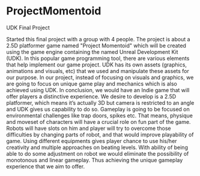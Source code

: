 ProjectMomentoid
================

UDK Final Project


Started this final project with a group with 4 people. The project is about a 2.5D platformer game named "Project Momentoid" which will be created using the game engine containing the named Unreal Development Kit (UDK). In this popular game programming tool, there are various elements that help implement our game project. UDK has its own assets (graphics, animations and visuals, etc) that we used and manipulate these assets for our purpose. In our project, instead of focusing on visuals and graphics, we are going to focus on unique game play and mechanics which is also achieved using UDK. In conclusion, we would have an Indie game that will offer players a distinctive experience.
We desire to develop is a 2.5D platformer, which means it’s actually 3D but camera is restricted to an angle and UDK gives us capability to do so. Gameplay is going to be focused on environmental challenges like trap doors, spikes etc. That means, physique and moveset of characters will have a crucial role on fun part of the game. Robots will have slots on him and player will try to overcome those difficulties by changing parts of robot, and that would improve playability of game. Using different equipments gives player chance to use his/her creativity and multiple approaches on beating levels. With ability of being able to do some adjustment on robot we would eliminate the possibility of monotonous and linear gameplay. Thus achieving the unique gameplay experience that we aim to offer.
